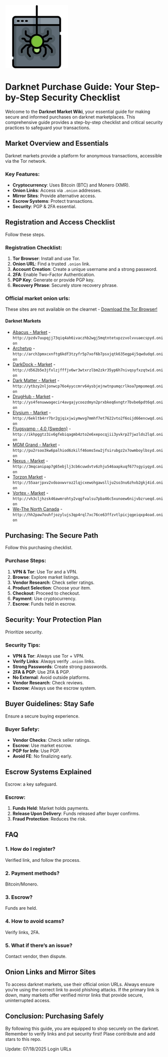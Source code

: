 <img src="/visuals/overlay.webp" width="200">

# Darknet Purchase Guide: Your Step-by-Step Security Checklist

Welcome to the **Darknet Market Wiki**, your essential guide for making secure and informed purchases on darknet marketplaces. This comprehensive guide provides a step-by-step checklist and critical security practices to safeguard your transactions.

## Market Overview and Essentials

Darknet markets provide a platform for anonymous transactions, accessible via the Tor network.

### Key Features:
*   **Cryptocurrency**: Uses Bitcoin (BTC) and Monero (XMR).
*   **Onion Links**: Access via `.onion` addresses.
*   **Mirror Sites**: Provide alternative access.
*   **Escrow Systems**: Protect transactions.
*   **Security**: PGP & 2FA essential.

## Registration and Access Checklist

Follow these steps.

### Registration Checklist:
1.  **Tor Browser**: Install and use Tor.
2.  **Onion URL**: Find a trusted `.onion` link.
3.  **Account Creation**: Create a unique username and a strong password.
4.  **2FA**: Enable Two-Factor Authentication.
5.  **PGP Key**: Generate or provide PGP key.
6.  **Recovery Phrase**: Securely store recovery phrase.

### Official market onion urls:
These sites are not available on the clearnet - [Download the Tor Browser!](https://www.torproject.org/download/)

#### Darknet Markets

*   [Abacus - Market](http://pzdv7uupqjj73qiq4ah6ivaczhb2wgj5mqtntetupzzvolvvuaecspyd.onion) - `http://pzdv7uupqjj73qiq4ah6ivaczhb2wgj5mqtntetupzzvolvvuaecspyd.onion`
*   [Archetyp](@archetyp) - `http://arch3pmxcxnftg6kdf3tzyfr5p7xof6b7psxjqtk635egp4j5qwdudqd.onion`
*   [DarkDock - Market](http://d562b5e3jfxlzjfffjv6wr3wtxrzlbm2zkr35yp6h7nivqsyfxzqtwid.onion) - `http://d562b5e3jfxlzjfffjv6wr3wtxrzlbm2zkr35yp6h7nivqsyfxzqtwid.onion`
*   [Dark Matter - Market](http://ytbzy2nljonwcp76o4yyccmrv64ysbjejnwtnpumqcrlkoa7pmpomeqd.onion) - `http://ytbzy2nljonwcp76o4yyccmrv64ysbjejnwtnpumqcrlkoa7pmpomeqd.onion`
*   [DrugHub - Market](http://ys4fenuwwagecir4avgajycoozdmyn2prxbkeq6vngtr7bvbe6pdt6qd.onion) - `http://ys4fenuwwagecir4avgajycoozdmyn2prxbkeq6vngtr7bvbe6pdt6qd.onion`
*   [Elysium - Market](http://6ekltb4rr7br2gjqixjwiymwvg7mmhf7et7622vto2f6oijd66encwqd.onion) - `http://6ekltb4rr7br2gjqixjwiymwvg7mmhf7et7622vto2f6oijd66encwqd.onion`
*   [Flugsvamp - 4.0 (Sweden)](http://ikhpggtz3iv6gfebiqagmb4zto2e6xepocqjii3yvkrp27jwzlds2lqd.onion) - `http://ikhpggtz3iv6gfebiqagmb4zto2e6xepocqjii3yvkrp27jwzlds2lqd.onion`
*   [MGM Grand - Market](http://pu2rsoo3kw6palhiod6zkilf46oms5xw2jfsirubgz2x7owmboylbsyd.onion) - `http://pu2rsoo3kw6palhiod6zkilf46oms5xw2jfsirubgz2x7owmboylbsyd.onion`
*   [Nexus - Market](http://3mqcanipap7g65ebjlj3cb6cuwdvtv6zhju546aapkuqf677sgyiyqyd.onion) - `http://3mqcanipap7g65ebjlj3cb6cuwdvtv6zhju546aapkuqf677sgyiyqyd.onion`
*   [Torzon Market](http://55aarjpxv2vdoavwvroz2lqjcxewohgawsllju2so3nu6zhvb2gkj4id.onion) - `http://55aarjpxv2vdoavwvroz2lqjcxewohgawsllju2so3nu6zhvb2gkj4id.onion`
*   [Vortex - Market](http://vh3cljhzsk46awmrohty2vqgfvalsu7pba46c5xunoew6nijvbzrueqd.onion) - `http://vh3cljhzsk46awmrohty2vqgfvalsu7pba46c5xunoew6nijvbzrueqd.onion`
*   [We-The North Canada](http://hh2paw7ouhfjozylujs3qp4rql7xc76ce63ffzvtlpicjqgeiqxp4oad.onion) - `http://hh2paw7ouhfjozylujs3qp4rql7xc76ce63ffzvtlpicjqgeiqxp4oad.onion`

## Purchasing: The Secure Path

Follow this purchasing checklist.

### Purchase Steps:
1.  **VPN & Tor**: Use Tor and a VPN.
2.  **Browse**: Explore market listings.
3.  **Vendor Research**: Check seller ratings.
4.  **Product Selection**: Choose your item.
5.  **Checkout**: Proceed to checkout.
6.  **Payment**: Use cryptocurrency.
7.  **Escrow**: Funds held in escrow.

## Security: Your Protection Plan

Prioritize security.

### Security Tips:
*   **VPN & Tor**: Always use Tor + VPN.
*   **Verify Links**: Always verify `.onion` links.
*   **Strong Passwords**: Create strong passwords.
*   **2FA & PGP**: Use 2FA & PGP.
*   **No External**: Avoid outside platforms.
*   **Vendor Research**: Check reviews.
*   **Escrow**: Always use the escrow system.

## Buyer Guidelines: Stay Safe

Ensure a secure buying experience.

### Buyer Safety:
*   **Vendor Checks**: Check seller ratings.
*   **Escrow**: Use market escrow.
*   **PGP for Info**: Use PGP.
*   **Avoid FE**: No finalizing early.

## Escrow Systems Explained

Escrow: a key safeguard.

### Escrow:
1.  **Funds Held**: Market holds payments.
2.  **Release Upon Delivery**: Funds released after buyer confirms.
3.  **Fraud Protection**: Reduces the risk.

## FAQ

### 1. How do I register?
Verified link, and follow the process.

### 2. Payment methods?
Bitcoin/Monero.

### 3. Escrow?
Funds are held.

### 4. How to avoid scams?
Verify links, 2FA.

### 5. What if there’s an issue?
Contact vendor, then dispute.

## Onion Links and Mirror Sites

To access darknet markets, use their official onion URLs. Always ensure you’re using the correct link to avoid phishing attacks. If the primary link is down, many markets offer verified mirror links that provide secure, uninterrupted access.

## Conclusion: Purchasing Safely

By following this guide, you are equipped to shop securely on the darknet. Remember to verify links and put security first!
Plase contribute and add stars to this repo.



Update:  07/18/2025 Login URLs
